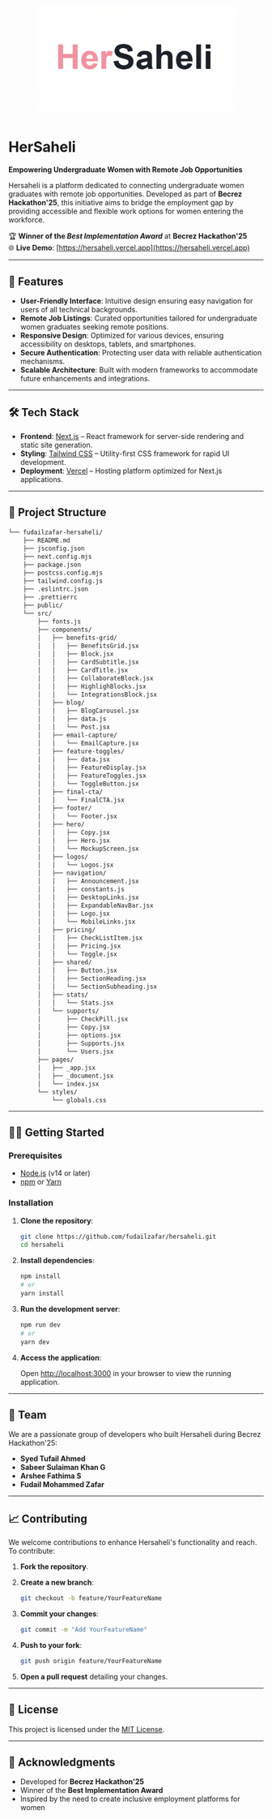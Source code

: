 <p align="center">
  <img src="https://github.com/fudailzafar/hersaheli/blob/main/HerSaheli%20LOGO.png" width="400">
</p>

# HerSaheli

**Empowering Undergraduate Women with Remote Job Opportunities**

Hersaheli is a platform dedicated to connecting undergraduate women graduates with remote job opportunities. Developed as part of **Becrez Hackathon'25**, this initiative aims to bridge the employment gap by providing accessible and flexible work options for women entering the workforce.

🏆 **Winner of the *Best Implementation Award*** at **Becrez Hackathon'25**  
🌐 **Live Demo**: [https://hersaheli.vercel.app](https://hersaheli.vercel.app)

---

## 🚀 Features

- **User-Friendly Interface**: Intuitive design ensuring easy navigation for users of all technical backgrounds.
- **Remote Job Listings**: Curated opportunities tailored for undergraduate women graduates seeking remote positions.
- **Responsive Design**: Optimized for various devices, ensuring accessibility on desktops, tablets, and smartphones.
- **Secure Authentication**: Protecting user data with reliable authentication mechanisms.
- **Scalable Architecture**: Built with modern frameworks to accommodate future enhancements and integrations.

---

## 🛠️ Tech Stack

- **Frontend**: [Next.js](https://nextjs.org/) – React framework for server-side rendering and static site generation.
- **Styling**: [Tailwind CSS](https://tailwindcss.com/) – Utility-first CSS framework for rapid UI development.
- **Deployment**: [Vercel](https://vercel.com/) – Hosting platform optimized for Next.js applications.

---

## 📂 Project Structure

```
└── fudailzafar-hersaheli/
    ├── README.md
    ├── jsconfig.json
    ├── next.config.mjs
    ├── package.json
    ├── postcss.config.mjs
    ├── tailwind.config.js
    ├── .eslintrc.json
    ├── .prettierrc
    ├── public/
    └── src/
        ├── fonts.js
        ├── components/
        │   ├── benefits-grid/
        │   │   ├── BenefitsGrid.jsx
        │   │   ├── Block.jsx
        │   │   ├── CardSubtitle.jsx
        │   │   ├── CardTitle.jsx
        │   │   ├── CollaborateBlock.jsx
        │   │   ├── HighlighBlocks.jsx
        │   │   └── IntegrationsBlock.jsx
        │   ├── blog/
        │   │   ├── BlogCarousel.jsx
        │   │   ├── data.js
        │   │   └── Post.jsx
        │   ├── email-capture/
        │   │   └── EmailCapture.jsx
        │   ├── feature-toggles/
        │   │   ├── data.jsx
        │   │   ├── FeatureDisplay.jsx
        │   │   ├── FeatureToggles.jsx
        │   │   └── ToggleButton.jsx
        │   ├── final-cta/
        │   │   └── FinalCTA.jsx
        │   ├── footer/
        │   │   └── Footer.jsx
        │   ├── hero/
        │   │   ├── Copy.jsx
        │   │   ├── Hero.jsx
        │   │   └── MockupScreen.jsx
        │   ├── logos/
        │   │   └── Logos.jsx
        │   ├── navigation/
        │   │   ├── Announcement.jsx
        │   │   ├── constants.js
        │   │   ├── DesktopLinks.jsx
        │   │   ├── ExpandableNavBar.jsx
        │   │   ├── Logo.jsx
        │   │   └── MobileLinks.jsx
        │   ├── pricing/
        │   │   ├── CheckListItem.jsx
        │   │   ├── Pricing.jsx
        │   │   └── Toggle.jsx
        │   ├── shared/
        │   │   ├── Button.jsx
        │   │   ├── SectionHeading.jsx
        │   │   └── SectionSubheading.jsx
        │   ├── stats/
        │   │   └── Stats.jsx
        │   └── supports/
        │       ├── CheckPill.jsx
        │       ├── Copy.jsx
        │       ├── options.jsx
        │       ├── Supports.jsx
        │       └── Users.jsx
        ├── pages/
        │   ├── _app.jsx
        │   ├── _document.jsx
        │   └── index.jsx
        └── styles/
            └── globals.css
````

---

## 🧑‍💻 Getting Started

### Prerequisites

- [Node.js](https://nodejs.org/) (v14 or later)
- [npm](https://www.npmjs.com/) or [Yarn](https://yarnpkg.com/)

### Installation

1. **Clone the repository**:

   ```bash
   git clone https://github.com/fudailzafar/hersaheli.git
   cd hersaheli
   ```

2. **Install dependencies**:

   ```bash
   npm install
   # or
   yarn install
   ```

3. **Run the development server**:

   ```bash
   npm run dev
   # or
   yarn dev
   ```

4. **Access the application**:

   Open [http://localhost:3000](http://localhost:3000) in your browser to view the running application.

---

## 👥 Team

We are a passionate group of developers who built Hersaheli during Becrez Hackathon'25:

* **Syed Tufail Ahmed**
* **Sabeer Sulaiman Khan G**
* **Arshee Fathima S**
* **Fudail Mohammed Zafar**

---

## 📈 Contributing

We welcome contributions to enhance Hersaheli's functionality and reach. To contribute:

1. **Fork the repository**.

2. **Create a new branch**:

   ```bash
   git checkout -b feature/YourFeatureName
   ```

3. **Commit your changes**:

   ```bash
   git commit -m "Add YourFeatureName"
   ```

4. **Push to your fork**:

   ```bash
   git push origin feature/YourFeatureName
   ```

5. **Open a pull request** detailing your changes.

---

## 📄 License

This project is licensed under the [MIT License](LICENSE).

---

## 🙌 Acknowledgments

* Developed for **Becrez Hackathon'25**
* Winner of the **Best Implementation Award**
* Inspired by the need to create inclusive employment platforms for women
